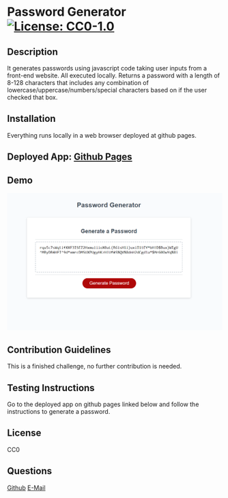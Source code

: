 # Password Generator       [![License: CC0-1.0](https://licensebuttons.net/l/zero/1.0/80x15.png)](http://creativecommons.org/publicdomain/zero/1.0/)

## Description

It generates passwords using javascript code taking user inputs from a front-end website. All executed locally. Returns a password with a length of 8-128 characters that includes any combination of lowercase/uppercase/numbers/special characters based on if the user checked that box.

## Installation

Everything runs locally in a web browser deployed at github pages.

## Deployed App: [Github Pages](https://laurenwollaston.github.io/Module-03/)

## Demo
![Demonstration image of site functionality](./demo.PNG)
## Contribution Guidelines

This is a finished challenge, no further contribution is needed.

## Testing Instructions

Go to the deployed app on github pages linked below and follow the instructions to generate a password.

## License

CC0

## Questions

[Github](https://github.com/LaurenWollaston)
[E-Mail](Laurenofw@gmail.com)
